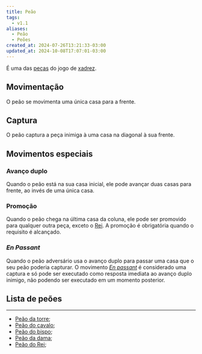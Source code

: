 ```yaml
---
title: Peão
tags:
  - v1.1
aliases:
  - Peão
  - Peões
created_at: 2024-07-26T13:21:33-03:00
updated_at: 2024-10-08T17:07:01-03:00
---
```


É uma das [peças](../08/Xadrez_Pecas.md) do jogo de [xadrez](../../08/06/Xadrez.md).

## Movimentação
O peão se movimenta uma única casa para a frente.

## Captura
O peão captura a peça inimiga à uma casa na diagonal à sua frente.

## Movimentos especiais
### Avanço duplo
Quando o peão está na sua casa inicial, ele pode avançar duas casas para frente, ao invés de uma única casa.

### Promoção
Quando o peão chega na última casa da coluna, ele pode ser promovido para qualquer outra peça, exceto o [Rei](../08/Xadrez_Rei_xadrez.md). A promoção é obrigatória quando o requisito é alcançado.

### *En Passant*
Quando o peão adversário usa o avanço duplo para passar uma casa que o seu peão poderia capturar. O movimento *[En passant](../../09/15/En_passant.md)* é considerado uma captura e só pode ser executado como resposta imediata ao avanço duplo inimigo, não podendo ser executado em um momento posterior.

## Lista de peões
---
- [Peão da torre](Xadrez_Peao_da_torre.md);
- [Peão do cavalo](Xadrez_Peao_do_cavalo.md);
- [Peão do bispo](Xadrez_Peao_do_bispo.md);
- [Peão da dama](Xadrez_Peao_da_dama.md);
- [Peão do Rei](Xadrez_Peao_do_Rei.md);
